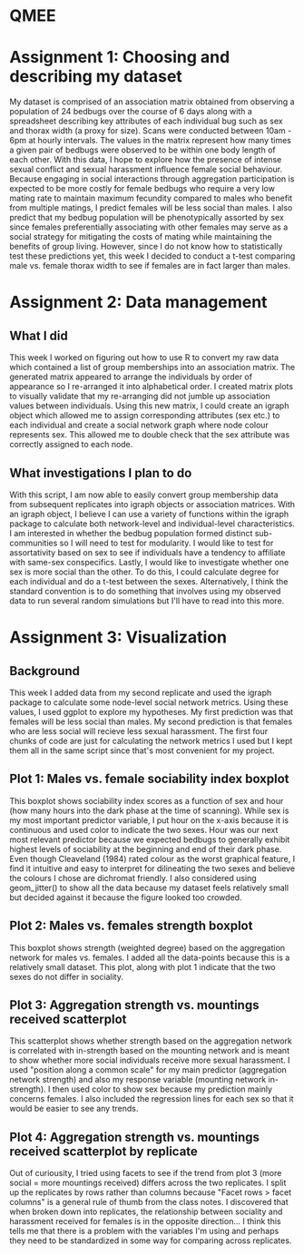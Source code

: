# QMEE 
# Assignment 1: Choosing and describing my dataset 
My dataset is comprised of an association matrix obtained from observing a population of 24 bedbugs over the course of 6 days along with a spreadsheet describing key attributes of each individual bug such as sex and thorax width (a proxy for size). Scans were conducted between 10am - 6pm at hourly intervals. The values in the matrix represent how many times a given pair of bedbugs were observed to be within one body length of each other. With this data, I hope to explore how the presence of intense sexual conflict and sexual harassment influence female social behaviour. Because engaging in social interactions through aggregation participation is expected to be more costly for female bedbugs who require a very low mating rate to maintain maximum fecundity compared to males who benefit from multiple matings, I predict females will be less social than males. I also predict that my bedbug population will be phenotypically assorted by sex since females preferentially associating with other females may serve as a social strategy for mitigating the costs of mating while maintaining the benefits of group living. However, since I do not know how to statistically test these predictions yet, this week I decided to conduct a t-test comparing male vs. female thorax width to see if females are in fact larger than males. 

# Assignment 2: Data management
## What I did 
This week I worked on figuring out how to use R to convert my raw data which contained a list of group memberships into an association matrix. The generated matrix appeared to arrange the individuals by order of appearance so I re-arranged it into alphabetical order. I created matrix plots to visually validate that my re-arranging did not jumble up association values between individuals. Using this new matrix, I could create an igraph object which allowed me to assign corresponding attributes (sex etc.) to each individual and create a social network graph where node colour represents sex. This allowed me to double check that the sex attribute was correctly assigned to each node.

## What investigations I plan to do
With this script, I am now able to easily convert group membership data from subsequent replicates into igraph objects or association matrices. With an igraph object, I believe I can use a variety of functions within the igraph package to calculate both network-level and individual-level characteristics. I am interested in whether the bedbug population formed distinct sub-communities so I will need to test for modularity. I would like to test for assortativity based on sex to see if individuals have a tendency to affiliate with same-sex conspecifics. Lastly, I would like to investigate whether one sex is more social than the other. To do this, I could calculate degree for each individual and do a t-test between the sexes. Alternatively, I think the standard convention is to do something that involves using my observed data to run several random simulations but I'll have to read into this more. 

# Assignment 3: Visualization
## Background
This week I added data from my second replicate and used the igraph package to calculate some node-level social network metrics. Using these values, I used ggplot to explore my hypotheses. My first prediction was that females will be less social than males. My second prediction is that females who are less social will recieve less sexual harassment. The first four chunks of code are just for calculating the network metrics I used but I kept them all in the same script since that's most convenient for my project.

## Plot 1: Males vs. female sociability index boxplot
This boxplot shows sociability index scores as a function of sex and hour (how many hours into the dark phase at the time of scanning). While sex is my most important predictor variable, I put hour on the x-axis because it is continuous and used color to indicate the two sexes. Hour was our next most relevant predictor because we expected bedbugs to generally exhibit highest levels of sociability at the beginning and end of their dark phase. Even though Cleaveland (1984) rated colour as the worst graphical feature, I find it intuitive and easy to interpret for dilineating the two sexes and believe the colours I chose are dichromat friendly. I also considered using geom_jitter() to show all the data because my dataset feels relatively small but decided against it because the figure looked too crowded. 

## Plot 2: Males vs. females strength boxplot
This boxplot shows strength (weighted degree) based on the aggregation network for males vs. females. I added all the data-points because this is a relatively small dataset. This plot, along with plot 1 indicate that the two sexes do not differ in sociality. 

## Plot 3: Aggregation strength vs. mountings received scatterplot
This scatterplot shows whether strength based on the aggregation network is correlated with in-strength based on the mounting network and is meant to show whether more social individuals receive more sexual harassment. I used "position along a common scale" for my main predictor (aggregation network strength) and also my response variable (mounting network in-strength). I then used color to show sex because my prediction mainly concerns females. I also included the regression lines for each sex so that it would be easier to see any trends. 

## Plot 4: Aggregation strength vs. mountings received scatterplot by replicate
Out of curiousity, I tried using facets to see if the trend from plot 3 (more social = more mountings received) differs across the two replicates. I split up the replicates by rows rather than columns because "Facet rows > facet columns" is a general rule of thumb from the class notes. I discovered that when broken down into replicates, the relationship between sociality and harassment received for females is in the opposite direction... I think this tells me that there is a problem with the variables I'm using and perhaps they need to be standardized in some way for comparing across replicates. 


